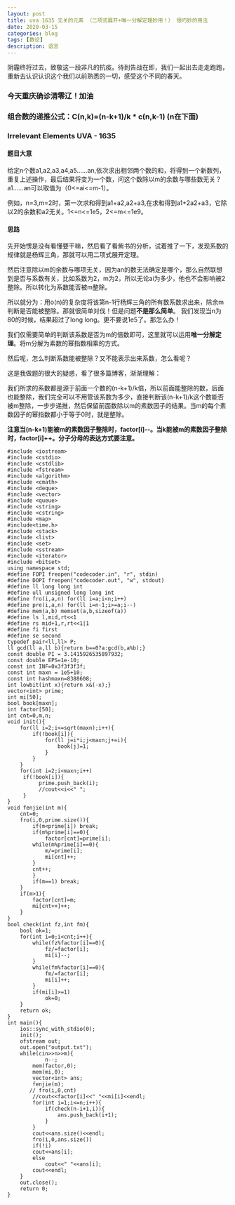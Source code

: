 ```yaml
---
layout: post
title: uva 1635 无关的元素 （二项式展开+唯一分解定理妙用！） 很巧妙的用法
date: 2020-03-15
categories: blog
tags: [数论]
description: 语言
---
```


阴霾终将过去，致敬这一段非凡的抗疫。待到告战在即，我们一起出去走走跑跑，重新去认识认识这个我们以前熟悉的一切，感受这个不同的春天。

### 今天重庆确诊清零辽！加油

### 组合数的递推公式：C(n,k)=(n-k+1)/k * c(n,k-1) (n在下面)

### Irrelevant Elements UVA - 1635 

#### 题目大意
给定n个数a1,a2,a3,a4,a5……an,依次求出相邻两个数的和，将得到一个新数列，重复上述操作，最后结果将变为一个数，问这个数除以m的余数与哪些数无关？a1……an可以取值为（0<=ai<=m-1）。

例如，n=3,m=2时，第一次求和得到a1+a2,a2+a3,在求和得到a1+2a2+a3，它除以2的余数和a2无关。1<=n<=1e5，2<=m<=1e9。


#### 思路
先开始愣是没有看懂要干嘛，然后看了看紫书的分析，试着推了一下，发现系数的规律就是杨辉三角，那就可以用二项式展开定理。

然后注意除以m的余数与哪项无关，因为an的数无法确定是哪个，那么自然联想到是否与系数有关，比如系数为2，m为2，所以无论ai为多少，他也不会影响被2整除。所以转化为系数能否被m整除。

所以就分为：用o(n)的复杂度将该第n-1行杨辉三角的所有数系数求出来，除余m判断是否能被整除。那就很简单对伐！但是问题**不是那么简单**。 我们发现当n为80的时候，结果超过了long long。更不要说1e5了。那怎么办！

我们仅需要简单的判断该系数是否为m的倍数即可，这里就可以运用**唯一分解定理**。将m分解为素数的幂指数相乘的方式。

然后呢，怎么判断系数能被整除？又不能表示出来系数，怎么看呢？

这是我做题的很大的疑惑，看了很多篇博客，渐渐理解：

我们所求的系数都是源于前面一个数的(n-k+1)/k倍，所以前面能整除的数，后面也能整除，我们完全可以不用管该系数为多少，直接判断该(n-k+1)/k这个数能否被m整除，一步步递推，然后保留前面数除以m的素数因子的结果。当m的每个素数因子的幂指数都小于等于0时，就是整除。

**注意当(n-k+1)能被m的素数因子整除时，factor[i]--。当k能被m的素数因子整除时，factor[i]++。分子分母的表达方式要注意。**

```
#include <iostream>
#include <cstdio>
#include <cstdlib>
#include <fstream>
#include <algorithm>
#include <cmath>
#include <deque>
#include <vector>
#include <queue>
#include <string>
#include <cstring>
#include <map>
#include<time.h>
#include <stack>
#include <list>
#include <set>
#include <sstream>
#include <iterator>
#include <bitset>
using namespace std;
#define FOPI freopen("codecoder.in", "r", stdin)
#define DOPI freopen("codecoder.out", "w", stdout)
#define ll long long int
#define ull unsigned long long int
#define fro(i,a,n) for(ll i=a;i<n;i++)
#define pre(i,a,n) for(ll i=n-1;i>=a;i--)
#define mem(a,b) memset(a,b,sizeof(a))
#define ls l,mid,rt<<1
#define rs mid+1,r,rt<<1|1
#define fi first
#define se second
typedef pair<ll,ll> P;
ll gcd(ll a,ll b){return b==0?a:gcd(b,a%b);}
const double PI = 3.1415926535897932;
const double EPS=1e-10;
const int INF=0x3f3f3f3f;
const int maxn = 1e5+10;
const int hashmaxn=8388608;
int lowbit(int x){return x&(-x);}
vector<int> prime;
int mi[50];
bool book[maxn];
int factor[50];
int cnt=0,m,n;
void init(){
    for(ll i=2;i<=sqrt(maxn);i++){
        if(!book[i]){
            for(ll j=i*i;j<maxn;j+=i){
                book[j]=1;
            }
        }
    }
    for(int i=2;i<maxn;i++)
     if(!book[i]){
          prime.push_back(i);
          //cout<<i<<" ";
     }
}
void fenjie(int m){
    cnt=0;
    fro(i,0,prime.size()){
        if(m<prime[i]) break;
        if(m%prime[i]==0){
            factor[cnt]=prime[i];
        while(m%prime[i]==0){
            m/=prime[i];
            mi[cnt]++;
        }
        cnt++;
        }
        if(m==1) break;
    }
    if(m>1){
        factor[cnt]=m;
        mi[cnt++]++;
    }
}
bool check(int fz,int fm){
    bool ok=1;
    for(int i=0;i<cnt;i++){
        while(fz%factor[i]==0){
            fz/=factor[i];
            mi[i]--;
        }
        while(fm%factor[i]==0){
            fm/=factor[i];
            mi[i]++;
        }
        if(mi[i]>=1)
            ok=0;
    }
    return ok;
}
int main(){
    ios::sync_with_stdio(0);
    init();
    ofstream out;
    out.open("output.txt");
    while(cin>>n>>m){
            n--;
        mem(factor,0);
        mem(mi,0);
        vector<int> ans;
        fenjie(m);
       // fro(i,0,cnt)
        //cout<<factor[i]<<" "<<mi[i]<<endl;
        for(int i=1;i<=n;i++){
            if(check(n-i+1,i)){
                ans.push_back(i+1);
            }
        }
        cout<<ans.size()<<endl;
        fro(i,0,ans.size())
        if(!i)
        cout<<ans[i];
        else
            cout<<" "<<ans[i];
        cout<<endl;
    }
    out.close();
    return 0;
}
```








